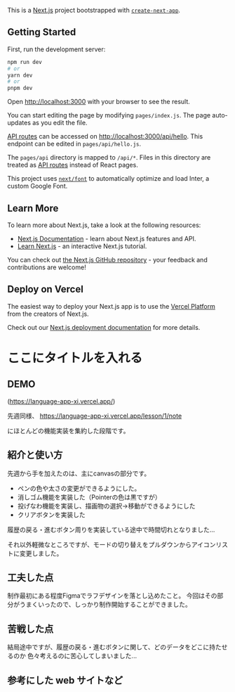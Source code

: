 This is a [Next.js](https://nextjs.org/) project bootstrapped with [`create-next-app`](https://github.com/vercel/next.js/tree/canary/packages/create-next-app).

## Getting Started

First, run the development server:

```bash
npm run dev
# or
yarn dev
# or
pnpm dev
```

Open [http://localhost:3000](http://localhost:3000) with your browser to see the result.

You can start editing the page by modifying `pages/index.js`. The page auto-updates as you edit the file.

[API routes](https://nextjs.org/docs/api-routes/introduction) can be accessed on [http://localhost:3000/api/hello](http://localhost:3000/api/hello). This endpoint can be edited in `pages/api/hello.js`.

The `pages/api` directory is mapped to `/api/*`. Files in this directory are treated as [API routes](https://nextjs.org/docs/api-routes/introduction) instead of React pages.

This project uses [`next/font`](https://nextjs.org/docs/basic-features/font-optimization) to automatically optimize and load Inter, a custom Google Font.

## Learn More

To learn more about Next.js, take a look at the following resources:

- [Next.js Documentation](https://nextjs.org/docs) - learn about Next.js features and API.
- [Learn Next.js](https://nextjs.org/learn) - an interactive Next.js tutorial.

You can check out [the Next.js GitHub repository](https://github.com/vercel/next.js/) - your feedback and contributions are welcome!

## Deploy on Vercel

The easiest way to deploy your Next.js app is to use the [Vercel Platform](https://vercel.com/new?utm_medium=default-template&filter=next.js&utm_source=create-next-app&utm_campaign=create-next-app-readme) from the creators of Next.js.

Check out our [Next.js deployment documentation](https://nextjs.org/docs/deployment) for more details.



# ここにタイトルを入れる

## DEMO
(https://language-app-xi.vercel.app/)


先週同様、
https://language-app-xi.vercel.app/lesson/1/note

にほとんどの機能実装を集約した段階です。


## 紹介と使い方
先週から手を加えたのは、主にcanvasの部分です。

- ペンの色や太さの変更ができるようにした。
- 消しゴム機能を実装した（Pointerの色は黒ですが）
- 投げなわ機能を実装し、描画物の選択→移動ができるようにした
- クリアボタンを実装した


履歴の戻る・進むボタン周りを実装している途中で時間切れとなりました...


それ以外軽微なところですが、モードの切り替えをプルダウンからアイコンリストに変更しました。


## 工夫した点
制作最初にある程度Figmaでラフデザインを落とし込めたこと。
今回はその部分がうまくいったので、しっかり制作開始することができました。


## 苦戦した点
結局途中ですが、履歴の戻る・進むボタンに関して、どのデータをどこに持たせるのか
色々考えるのに苦心してしまいました...


## 参考にした web サイトなど
